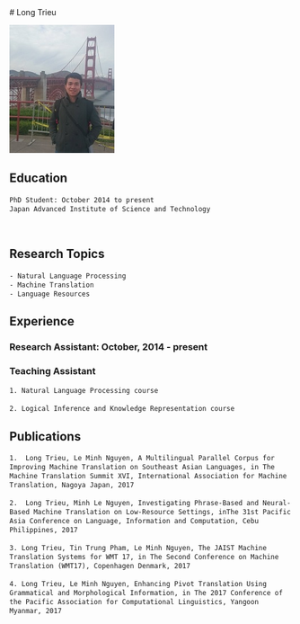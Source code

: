 
<markdown>
# Long Trieu


![Image](/img/long-trieu.jpg)

## Education
    PhD Student: October 2014 to present
    Japan Advanced Institute of Science and Technology

<br />

## Research Topics

    - Natural Language Processing
    - Machine Translation
    - Language Resources

## Experience

### Research Assistant: October, 2014 - present

### Teaching Assistant

    1. Natural Language Processing course
    
    2. Logical Inference and Knowledge Representation course


## Publications

    1.  Long Trieu, Le Minh Nguyen, A Multilingual Parallel Corpus for Improving Machine Translation on Southeast Asian Languages, in The Machine Translation Summit XVI, International Association for Machine Translation, Nagoya Japan, 2017
    
    2.  Long Trieu, Minh Le Nguyen, Investigating Phrase-Based and Neural-Based Machine Translation on Low-Resource Settings, inThe 31st Pacific Asia Conference on Language, Information and Computation, Cebu Philippines, 2017
    
    3. Long Trieu, Tin Trung Pham, Le Minh Nguyen, The JAIST Machine Translation Systems for WMT 17, in The Second Conference on Machine Translation (WMT17), Copenhagen Denmark, 2017
    
    4. Long Trieu, Le Minh Nguyen, Enhancing Pivot Translation Using Grammatical and Morphological Information, in The 2017 Conference of the Pacific Association for Computational Linguistics, Yangoon Myanmar, 2017


</markdown>
